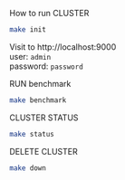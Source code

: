 How to run CLUSTER 

```bash
make init
```

Visit to http://localhost:9000 \
user: `admin` \
password: `password`

RUN benchmark

```bash
make benchmark
```

CLUSTER STATUS

```bash
make status
```

DELETE CLUSTER

```bash
make down
```
